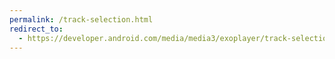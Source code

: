 ```yaml
---
permalink: /track-selection.html
redirect_to:
  - https://developer.android.com/media/media3/exoplayer/track-selection
---
```

